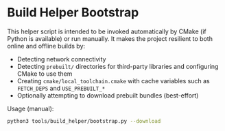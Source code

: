 # Build Helper Bootstrap

This helper script is intended to be invoked automatically by CMake (if Python is available)
or run manually. It makes the project resilient to both online and offline builds by:

- Detecting network connectivity
- Detecting `prebuilt/` directories for third-party libraries and configuring CMake to use them
- Creating `cmake/local_toolchain.cmake` with cache variables such as `FETCH_DEPS` and `USE_PREBUILT_*`
- Optionally attempting to download prebuilt bundles (best-effort)

Usage (manual):
```bash
python3 tools/build_helper/bootstrap.py --download
```
